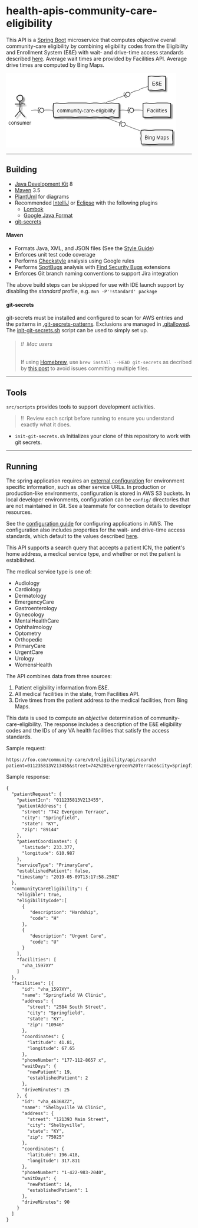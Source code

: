# health-apis-community-care-eligibility

This API is a [Spring Boot](https://spring.io/projects/spring-boot) microservice
that computes *objective* overall community-care eligibility by combining eligibility codes
from the Eligibility and Enrollment System (E&E) with wait- and drive-time access
standards described [here](https://www.va.gov/opa/pressrel/pressrelease.cfm?id=5187).
Average wait times are provided by Facilities API.
Average drive times are computed by Bing Maps.

![applications](src/plantuml/apps.png)

----

## Building
- [Java Development Kit](https://openjdk.java.net/) 8
- [Maven](http://maven.apache.org/) 3.5
- [PlantUml](http://plantuml.com/) for diagrams
- Recommended [IntelliJ](https://www.jetbrains.com/idea/)
  or [Eclipse](https://www.eclipse.org/downloads/packages/installer)
  with the following plugins
  - [Lombok](https://projectlombok.org/)
  - [Google Java Format](https://github.com/google/google-java-format)
- [git-secrets](https://github.com/awslabs/git-secrets)

#### Maven
- Formats Java, XML, and JSON files
  (See the [Style Guide](https://google.github.io/styleguide/javaguide.html))
- Enforces unit test code coverage
- Performs [Checkstyle](http://checkstyle.sourceforge.net/) analysis using Google rules
- Performs [SpotBugs](https://spotbugs.github.io/) analysis
  with [Find Security Bugs](http://find-sec-bugs.github.io/) extensions
- Enforces Git branch naming conventions to support Jira integration

The above build steps can be skipped for use with IDE launch support by disabling the
_standard_ profile, e.g. `mvn -P'!standard' package`

#### git-secrets
git-secrets must be installed and configured to scan for AWS entries and the patterns in
[.git-secrets-patterns](.git-secrets-patterns). Exclusions are managed in
[.gitallowed](.gitallowed).
The [init-git-secrets.sh](src/scripts/init-git-secrets.sh) script can be used to simply set up.

> ###### !!  Mac users
> If using [Homebrew](https://brew.sh/), use `brew install --HEAD git-secrets` as decribed
> by [this post](https://github.com/awslabs/git-secrets/issues/65#issuecomment-416382565) to
> avoid issues committing multiple files.

----

## Tools
`src/scripts` provides tools to support development activities.

> !!  Review each script before running to ensure you understand exactly what it does.

- `init-git-secrets.sh`
  Initializes your clone of this repository to work with git secrets.

----

## Running

The spring application requires an
[external configuration](https://docs.spring.io/spring-boot/docs/current/reference/html/boot-features-external-config.html)
for environment specific information, such as other service URLs. In production or
production-like environments, configuration is stored in AWS S3 buckets. In local developer
environments, configuration can be `config/` directories that are not maintained in Git. See
a teammate for connection details to developr resources.

See the [configuration guide](configuration.md) for configuring applications in AWS.
The configuration also includes properties for the wait- and drive-time access standards,
which default to the values described [here](https://www.va.gov/opa/pressrel/pressrelease.cfm?id=5187).

This API supports a search query that accepts a patient ICN, the patient's home address,
a medical service type, and whether or not the patient is established.

The medical service type is one of:
* Audiology
* Cardiology
* Dermatology
* EmergencyCare
* Gastroenterology
* Gynecology
* MentalHealthCare
* Ophthalmology
* Optometry
* Orthopedic
* PrimaryCare
* UrgentCare
* Urology
* WomensHealth

The API combines data from three sources:
1. Patient eligibility information from E&E.
2. All medical facilities in the state, from Facilities API.
3. Drive times from the patient address to the medical facilities, from Bing Maps.

This data is used to compute an *objective* determination of community-care-eligibility.
The response includes a description of the E&E eligibility codes and the IDs of any VA health
facilities that satisfy the access standards.

Sample request:

```
https://foo.com/community-care/v0/eligibility/api/search?patient=011235813V213455&street=742%20Evergreen%20Terrace&city=Springfield&state=KY&zip=89144&serviceType=primarycare&establishedPatient=false
```

Sample response:

```
{
  "patientRequest": {
    "patientIcn": "011235813V213455",
    "patientAddress": {
      "street": "742 Evergeen Terrace",
      "city": "Springfield",
      "state": "KY",
      "zip": "89144"
    },
    "patientCoordinates": {
      "latitude": 233.377,
      "longitude": 610.987
    },
    "serviceType": "PrimaryCare",
    "establishedPatient": false,
    "timestamp": "2019-05-09T13:17:58.250Z"
  },
  "communityCareEligibility": {
    "eligible": true,
    "eligibilityCode":[
      {
         "description": "Hardship",
         "code": "H"
      },
      {
         "description": "Urgent Care",
         "code": "U"
      }
    ],
    "facilities": [
      "vha_1597XY"
    ]
  },
  "facilities": [{
      "id": "vha_1597XY",
      "name": "Springfield VA Clinic",
      "address": {
        "street": "2584 South Street",
        "city": "Springfield",
        "state": "KY",
        "zip": "10946"
      },
      "coordinates": {
        "latitude": 41.81,
        "longitude": 67.65
      },
      "phoneNumber": "177-112-8657 x",
      "waitDays": {
        "newPatient": 19,
        "establishedPatient": 2
      },
      "driveMinutes": 25
    }, {
      "id": "vha_46368ZZ",
      "name": "Shelbyville VA Clinic",
      "address": {
        "street": "121393 Main Street",
        "city": "Shelbyville",
        "state": "KY",
        "zip": "75025"
      },
      "coordinates": {
        "latitude": 196.418,
        "longitude": 317.811
      },
      "phoneNumber": "1-422-983-2040",
      "waitDays": {
        "newPatient": 14,
        "establishedPatient": 1
      },
      "driveMinutes": 90
    }
  ]
}
```
